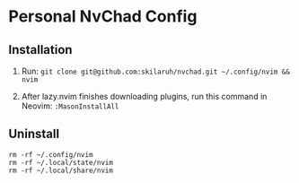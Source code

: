 # Personal NvChad Config

## Installation

1. Run:
   `git clone git@github.com:skilaruh/nvchad.git ~/.config/nvim && nvim`

2. After lazy.nvim finishes downloading plugins, run this command in Neovim:
   `:MasonInstallAll`

## Uninstall
`rm -rf ~/.config/nvim`  
`rm -rf ~/.local/state/nvim`  
`rm -rf ~/.local/share/nvim`  
